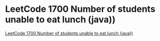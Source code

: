 # LeetCode 1700 Number of students unable to eat lunch (java))
[LeetCode 1700 Number of students unable to eat lunch (java))](https://aiwithcloud.com/2022/09/16/leetcode_1700_number_of_students_unable_to_eat_lunch_java/)
